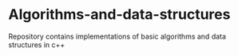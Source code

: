 # Algorithms-and-data-structures
Repository contains implementations of basic algorithms and data structures in c++
